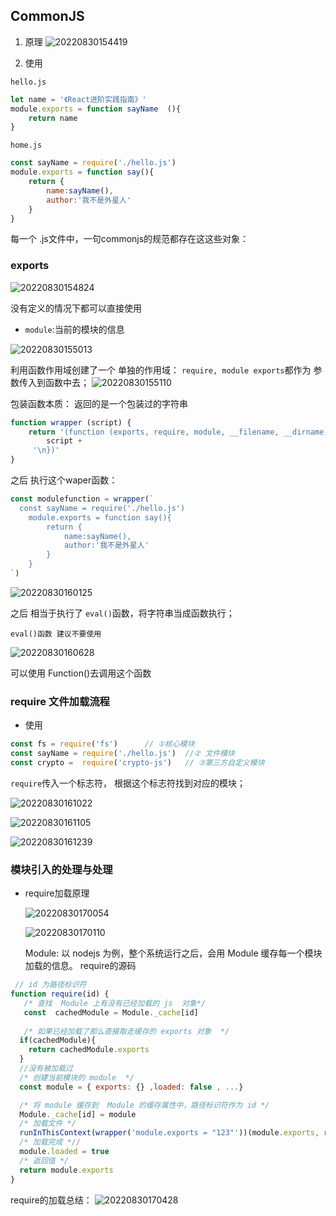## CommonJS

1. 原理
![20220830154419](https://xd-imgsubmit.oss-cn-beijing.aliyuncs.com/images/20220830154419.png)

2. 使用

`hello.js`
```js
let name = '《React进阶实践指南》'
module.exports = function sayName  (){
    return name
}
```
`home.js`
```js
const sayName = require('./hello.js')
module.exports = function say(){
    return {
        name:sayName(),
        author:'我不是外星人'
    }
}
```

每一个 .js文件中，一句commonjs的规范都存在这这些对象：
### exports
![20220830154824](https://xd-imgsubmit.oss-cn-beijing.aliyuncs.com/images/20220830154824.png)

没有定义的情况下都可以直接使用

- `module`:当前的模块的信息

![20220830155013](https://xd-imgsubmit.oss-cn-beijing.aliyuncs.com/images/20220830155013.png)

利用函数作用域创建了一个 单独的作用域：
`require, module exports`都作为 参数传入到函数中去；
![20220830155110](https://xd-imgsubmit.oss-cn-beijing.aliyuncs.com/images/20220830155110.png)

包装函数本质：
返回的是一个包装过的字符串
```js
function wrapper (script) {
    return '(function (exports, require, module, __filename, __dirname) {' + 
        script +
     '\n})'
}
```
之后 执行这个waper函数：

```js
const modulefunction = wrapper(`
  const sayName = require('./hello.js')
    module.exports = function say(){
        return {
            name:sayName(),
            author:'我不是外星人'
        }
    }
`)
```

![20220830160125](https://xd-imgsubmit.oss-cn-beijing.aliyuncs.com/images/20220830160125.png)

之后 相当于执行了 `eval()`函数，将字符串当成函数执行；
```
eval()函数 建议不要使用 

```
![20220830160628](https://xd-imgsubmit.oss-cn-beijing.aliyuncs.com/images/20220830160628.png)

可以使用 Function()去调用这个函数

### require 文件加载流程

- 使用

```js
const fs = require('fs')      // ①核心模块
const sayName = require('./hello.js')  //② 文件模块
const crypto =  require('crypto-js')   // ③第三方自定义模块
```

`require`传入一个标志符， 根据这个标志符找到对应的模块；

![20220830161022](https://xd-imgsubmit.oss-cn-beijing.aliyuncs.com/images/20220830161022.png)

![20220830161105](https://xd-imgsubmit.oss-cn-beijing.aliyuncs.com/images/20220830161105.png)

![20220830161239](https://xd-imgsubmit.oss-cn-beijing.aliyuncs.com/images/20220830161239.png)

### 模块引入的处理与处理

- require加载原理
  
  ![20220830170054](https://xd-imgsubmit.oss-cn-beijing.aliyuncs.com/images/20220830170054.png)

  ![20220830170110](https://xd-imgsubmit.oss-cn-beijing.aliyuncs.com/images/20220830170110.png)

  Module: 以 nodejs 为例，整个系统运行之后，会用 Module 缓存每一个模块加载的信息。
require的源码
```js
 // id 为路径标识符
function require(id) {
   /* 查找  Module 上有没有已经加载的 js  对象*/
   const  cachedModule = Module._cache[id]
   
   /* 如果已经加载了那么直接取走缓存的 exports 对象  */
  if(cachedModule){
    return cachedModule.exports
  }
  //没有被加载过
  /* 创建当前模块的 module  */
  const module = { exports: {} ,loaded: false , ...}

  /* 将 module 缓存到  Module 的缓存属性中，路径标识符作为 id */  
  Module._cache[id] = module
  /* 加载文件 */
  runInThisContext(wrapper('module.exports = "123"'))(module.exports, require, module, __filename, __dirname)
  /* 加载完成 *//
  module.loaded = true 
  /* 返回值 */
  return module.exports
}
```
require的加载总结：
![20220830170428](https://xd-imgsubmit.oss-cn-beijing.aliyuncs.com/images/20220830170428.png)